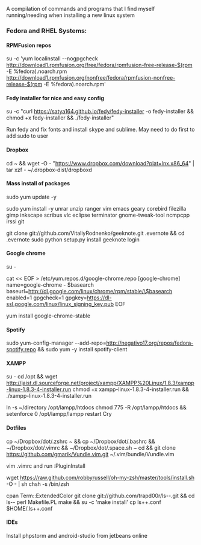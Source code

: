 A compilation of commands and programs that I find myself running/needing when installing a new linux system

### Fedora and RHEL Systems:

#### RPMFusion repos
su -c 'yum localinstall --nogpgcheck http://download1.rpmfusion.org/free/fedora/rpmfusion-free-release-$(rpm -E %fedora).noarch.rpm http://download1.rpmfusion.org/nonfree/fedora/rpmfusion-nonfree-release-$(rpm -E %fedora).noarch.rpm'

#### Fedy installer for nice and easy config
su -c "curl https://satya164.github.io/fedy/fedy-installer -o fedy-installer && chmod +x fedy-installer && ./fedy-installer"

Run fedy and fix fonts and install skype and sublime. May need to do first to add sudo to user

#### Dropbox
cd ~ && wget -O - "https://www.dropbox.com/download?plat=lnx.x86_64" | tar xzf -
~/.dropbox-dist/dropboxd

#### Mass install of packages
sudo yum update -y

sudo yum install -y unrar unzip ranger vim emacs geary corebird filezilla gimp inkscape scribus vlc eclipse terminator gnome-tweak-tool ncmpcpp irssi git

git clone git://github.com/VitaliyRodnenko/geeknote.git .evernote && cd .evernote
sudo python setup.py install
geeknote login

#### Google chrome
su -

cat << EOF > /etc/yum.repos.d/google-chrome.repo
[google-chrome]
name=google-chrome - \$basearch
baseurl=http://dl.google.com/linux/chrome/rpm/stable/\$basearch
enabled=1
gpgcheck=1
gpgkey=https://dl-ssl.google.com/linux/linux_signing_key.pub
EOF

yum install google-chrome-stable

#### Spotify

sudo yum-config-manager --add-repo=http://negativo17.org/repos/fedora-spotify.repo && sudo yum -y install spotify-client

#### XAMPP

su -
cd /opt && wget http://jaist.dl.sourceforge.net/project/xampp/XAMPP%20Linux/1.8.3/xampp-linux-1.8.3-4-installer.run
chmod +x  xampp-linux-1.8.3-4-installer.run && ./xampp-linux-1.8.3-4-installer.run

ln -s ~/directory /opt/lampp/htdocs
chmod 775 -R /opt/lampp/htdocs && setenforce 0
/opt/lampp/lampp restart
Cry

#### Dotfiles

cp ~/Dropbox/dot/.zshrc ~ && cp ~/Dropbox/dot/.bashrc && ~/Dropbox/dot/.vimrc && ~/Dropbox/dot/.space.sh ~
cd && git clone https://github.com/gmarik/Vundle.vim.git ~/.vim/bundle/Vundle.vim

vim .vimrc and run :PluginInstall

wget https://raw.github.com/robbyrussell/oh-my-zsh/master/tools/install.sh -O - | sh
chsh -s /bin/zsh

cpan Term::ExtendedColor
git clone git://github.com/trapd00r/ls--.git && cd ls--
perl Makefile.PL
make && su -c 'make install'
cp ls++.conf $HOME/.ls++.conf

#### IDEs
Install phpstorm and android-studio from jetbeans online
